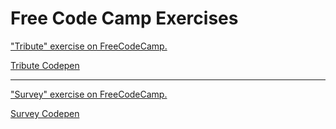 # Free Code Camp Exercises




["Tribute" exercise on FreeCodeCamp.](https://www.freecodecamp.org/learn/responsive-web-design/responsive-web-design-projects/build-a-tribute-page)

[Tribute Codepen](https://codepen.io/jemcopecodes/pen/LYVLQdW)

----
["Survey" exercise on FreeCodeCamp.](https://www.freecodecamp.org/learn/responsive-web-design/responsive-web-design-projects/build-a-survey-form)

[Survey Codepen](https://codepen.io/jemcopecodes/pen/WNvEbqM)
